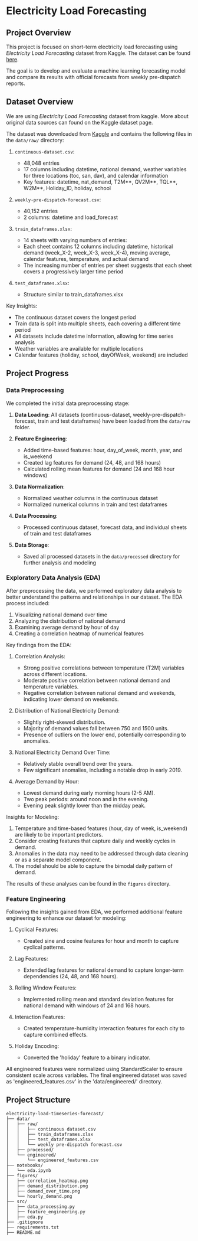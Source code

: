 # Electricity Load Forecasting

## Project Overview

This project is focused on short-term electricity load forecasting using _Electricity Load Forecasting_ dataset from Kaggle. The dataset can be found [here](https://www.kaggle.com/datasets/shenba/time-series-datasets/data).

The goal is to develop and evaluate a machine learning forecasting model and compare its results with official forecasts from weekly pre-dispatch reports.

## Dataset Overview

We are using _Electricity Load Forecasting_ dataset from kaggle. More about original data sources can found on the Kaggle dataset page.

The dataset was downloaded from [Kaggle](https://www.kaggle.com/datasets/saurabhshahane/electricity-load-forecasting/data) and contains the following files in the `data/raw/` directory:

1. `continuous-dataset.csv`:

   - 48,048 entries
   - 17 columns including datetime, national demand, weather variables for three locations (toc, san, dav), and calendar information
   - Key features: datetime, nat_demand, T2M*\*, QV2M*\*, TQL*\*, W2M*\*, Holiday_ID, holiday, school

2. `weekly-pre-dispatch-forecast.csv`:

   - 40,152 entries
   - 2 columns: datetime and load_forecast

3. `train_dataframes.xlsx`:

   - 14 sheets with varying numbers of entries:
   - Each sheet contains 12 columns including datetime, historical demand (week_X-2, week_X-3, week_X-4), moving average, calendar features, temperature, and actual demand
   - The increasing number of entries per sheet suggests that each sheet covers a progressively larger time period

4. `test_dataframes.xlsx`:
   - Structure similar to train_dataframes.xlsx

Key Insights:

- The continuous dataset covers the longest period
- Train data is split into multiple sheets, each covering a different time period
- All datasets include datetime information, allowing for time series analysis
- Weather variables are available for multiple locations
- Calendar features (holiday, school, dayOfWeek, weekend) are included

## Project Progress

### Data Preprocessing

We completed the initial data preprocessing stage:

1. **Data Loading**: All datasets (continuous-dataset, weekly-pre-dispatch-forecast, train and test dataframes) have been loaded from the `data/raw` folder.

2. **Feature Engineering**:

   - Added time-based features: hour, day_of_week, month, year, and is_weekend
   - Created lag features for demand (24, 48, and 168 hours)
   - Calculated rolling mean features for demand (24 and 168 hour windows)

3. **Data Normalization**:

   - Normalized weather columns in the continuous dataset
   - Normalized numerical columns in train and test dataframes

4. **Data Processing**:

   - Processed continuous dataset, forecast data, and individual sheets of train and test dataframes

5. **Data Storage**:
   - Saved all processed datasets in the `data/processed` directory for further analysis and modeling

### Exploratory Data Analysis (EDA)

After preprocessing the data, we performed exploratory data analysis to better understand the patterns and relationships in our dataset. The EDA process included:

1. Visualizing national demand over time
2. Analyzing the distribution of national demand
3. Examining average demand by hour of day
4. Creating a correlation heatmap of numerical features

Key findings from the EDA:

1. Correlation Analysis:

   - Strong positive correlations between temperature (T2M) variables across different locations.
   - Moderate positive correlation between national demand and temperature variables.
   - Negative correlation between national demand and weekends, indicating lower demand on weekends.

2. Distribution of National Electricity Demand:

   - Slightly right-skewed distribution.
   - Majority of demand values fall between 750 and 1500 units.
   - Presence of outliers on the lower end, potentially corresponding to anomalies.

3. National Electricity Demand Over Time:

   - Relatively stable overall trend over the years.
   - Few significant anomalies, including a notable drop in early 2019.

4. Average Demand by Hour:
   - Lowest demand during early morning hours (2-5 AM).
   - Two peak periods: around noon and in the evening.
   - Evening peak slightly lower than the midday peak.

Insights for Modeling:

1. Temperature and time-based features (hour, day of week, is_weekend) are likely to be important predictors.
2. Consider creating features that capture daily and weekly cycles in demand.
3. Anomalies in the data may need to be addressed through data cleaning or as a separate model component.
4. The model should be able to capture the bimodal daily pattern of demand.

The results of these analyses can be found in the `figures` directory.

### Feature Engineering

Following the insights gained from EDA, we performed additional feature engineering to enhance our dataset for modeling:

1. Cyclical Features:

   - Created sine and cosine features for hour and month to capture cyclical patterns.

2. Lag Features:

   - Extended lag features for national demand to capture longer-term dependencies (24, 48, and 168 hours).

3. Rolling Window Features:

   - Implemented rolling mean and standard deviation features for national demand with windows of 24 and 168 hours.

4. Interaction Features:

   - Created temperature-humidity interaction features for each city to capture combined effects.

5. Holiday Encoding:
   - Converted the 'holiday' feature to a binary indicator.

All engineered features were normalized using StandardScaler to ensure consistent scale across variables. The final engineered dataset was saved as 'engineered_features.csv' in the 'data/engineered/' directory.

## Project Structure

```
electricity-load-timeseries-forecast/
├── data/
│   ├── raw/
│   │   ├── continuous dataset.csv
│   │   ├── train_dataframes.xlsx
│   │   ├── test_dataframes.xlsx
│   │   └── weekly pre-dispatch forecast.csv
│   ├── processed/
│   └── engineered/
│       └── engineered_features.csv
├── notebooks/
│   └── eda.ipynb
├── figures/
│   ├── correlation_heatmap.png
│   ├── demand_distribution.png
│   ├── demand_over_time.png
│   └── hourly_demand.png
├── src/
│   ├── data_processing.py
│   ├── feature_engineering.py
│   ├── eda.py
├── .gitignore
├── requirements.txt
├── README.md

```
